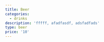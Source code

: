 ```yaml
---
title: Beer
categories:
  - drinks
description: 'fffff, afadfasdf, adsfadfads'
type: beer
price: '10'
---
```


